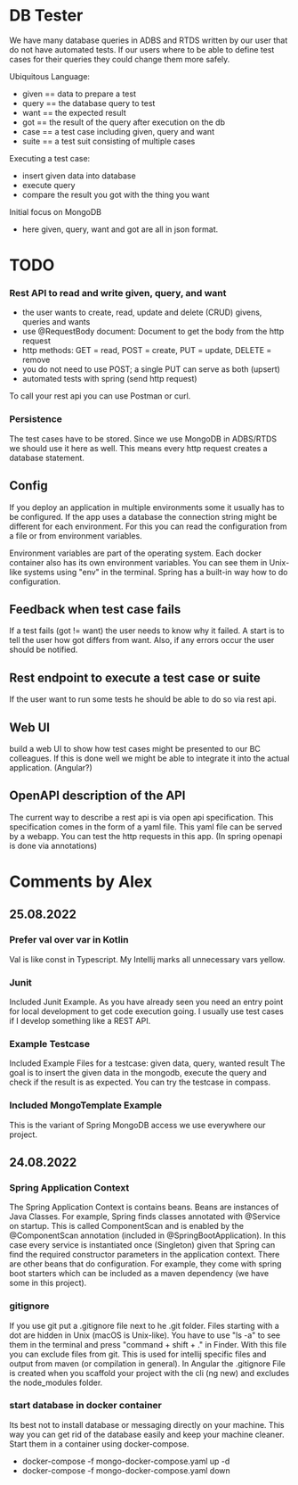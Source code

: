 # DB Tester

We have many database queries in ADBS and RTDS written by our user that do not have automated tests.
If our users where to be able to define test cases for their queries they could change them more safely.

Ubiquitous Language:
- given == data to prepare a test
- query == the database query to test
- want == the expected result
- got == the result of the query after execution on the db
- case == a test case including given, query and want
- suite == a test suit consisting of multiple cases

Executing a test case:
- insert given data into database
- execute query
- compare the result you got with the thing you want

Initial focus on MongoDB
- here given, query, want and got are all in json format.

# TODO

### Rest API to read and write given, query, and want
- the user wants to create, read, update and delete (CRUD) givens, queries and wants
- use @RequestBody document: Document to get the body from the http request
- http methods: GET = read, POST = create, PUT = update, DELETE = remove
- you do not need to use POST; a single PUT can serve as both (upsert)
- automated tests with spring (send http request)

To call your rest api you can use Postman or curl.

### Persistence
The test cases have to be stored.
Since we use MongoDB in ADBS/RTDS we should use it here as well.
This means every http request creates a database statement.

## Config
If you deploy an application in multiple environments some it usually has to be configured.
If the app uses a database the connection string might be different for each environment.
For this you can read the configuration from a file or from environment variables.

Environment variables are part of the operating system.
Each docker container also has its own environment variables. 
You can see them in Unix-like systems using "env" in the terminal.
Spring has a built-in way how to do configuration.

## Feedback when test case fails
If a test fails (got != want) the user needs to know why it failed.
A start is to tell the user how got differs from want.
Also, if any errors occur the user should be notified. 

## Rest endpoint to execute a test case or suite
If the user want to run some tests he should be able to do so via rest api. 

## Web UI
build a web UI to show how test cases might be presented to our BC colleagues.
If this is done well we might be able to integrate it into the actual application.
(Angular?)

## OpenAPI description of the API
The current way to describe a rest api is via open api specification.
This specification comes in the form of a yaml file.
This yaml file can be served by a webapp.
You can test the http requests in this app.
(In spring openapi is done via annotations)

# Comments by Alex

## 25.08.2022

### Prefer val over var in Kotlin
Val is like const in Typescript. My Intellij marks all unnecessary vars yellow.

### Junit
Included Junit Example.
As you have already seen you need an entry point for local development to get code execution going.
I usually use test cases if I develop something like a REST API.

### Example Testcase
Included Example Files for a testcase: given data, query, wanted result
The goal is to insert the given data in the mongodb, execute the query and check if the result is as expected.
You can try the testcase in compass.

### Included MongoTemplate Example
This is the variant of Spring MongoDB access we use everywhere our project.

## 24.08.2022

### Spring Application Context
The Spring Application Context is contains beans.
Beans are instances of Java Classes.
For example, Spring finds classes annotated with @Service on startup.
This is called ComponentScan and is enabled by the @ComponentScan annotation (included in @SpringBootApplication).
In this case every service is instantiated once (Singleton) given that Spring can find the required
constructor parameters in the application context.
There are other beans that do configuration.
For example, they come with spring boot starters which can be included as a maven dependency (we have some in this project).

### gitignore
If you use git put a .gitignore file next to he .git folder.
Files starting with a dot are hidden in Unix (macOS is Unix-like).
You have to use "ls -a" to see them in the terminal and press "command + shift + ." in Finder.
With this file you can exclude files from git.
This is used for intellij specific files and output from maven (or compilation in general).
In Angular the .gitignore File is created when you scaffold your project with the cli (ng new) and excludes the node_modules folder.

### start database in docker container
Its best not to install database or messaging directly on your machine.
This way you can get rid of the database easily and keep your machine cleaner.
Start them in a container using docker-compose.

- docker-compose -f mongo-docker-compose.yaml up -d
- docker-compose -f mongo-docker-compose.yaml down
